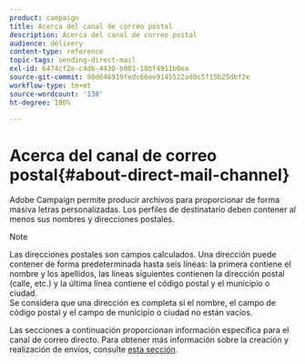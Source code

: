 ```yaml
---
product: campaign
title: Acerca del canal de correo postal
description: Acerca del canal de correo postal
audience: delivery
content-type: reference
topic-tags: sending-direct-mail
exl-id: 6474cf2e-c4db-4430-b001-18bf4911b0ea
source-git-commit: 98d646919fedc66ee9145522ad0c5f15b25dbf2e
workflow-type: tm+mt
source-wordcount: '130'
ht-degree: 100%

---
```


# Acerca del canal de correo postal{#about-direct-mail-channel}

Adobe Campaign permite producir archivos para proporcionar de forma masiva letras personalizadas. Los perfiles de destinatario deben contener al menos sus nombres y direcciones postales.

>[!NOTE]
>
>Las direcciones postales son campos calculados. Una dirección puede contener de forma predeterminada hasta seis líneas: la primera contiene el nombre y los apellidos, las líneas siguientes contienen la dirección postal (calle, etc.) y la última línea contiene el código postal y el municipio o ciudad.\
>Se considera que una dirección es completa si el nombre, el campo de código postal y el campo de municipio o ciudad no están vacíos.

Las secciones a continuación proporcionan información específica para el canal de correo directo. Para obtener más información sobre la creación y realización de envíos, consulte [esta sección](../../delivery/using/steps-about-delivery-creation-steps.md).
